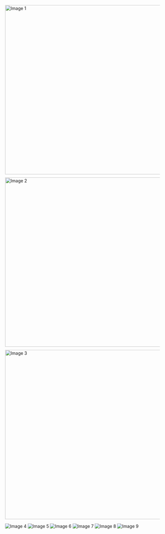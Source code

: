 <div style="display: flex; flex-wrap: wrap; gap: 10px; justify-content: center;">

  <img src="https://raw.githubusercontent.com/sydneybg6/sydneybg6.github.io/main/Gallery/recordgoldstein.png" alt="Image 1" width="600" height="550">
  <img src="https://raw.githubusercontent.com/sydneybg6/sydneybg6.github.io/main/Gallery/synagoguegoldstein.png" alt="Image 2" width="600" height="550">
  <img src="https://raw.githubusercontent.com/sydneybg6/sydneybg6.github.io/main/Gallery/umpiregoldstein.png" alt="Image 3" width="600" height="550">
  
  </div>
  
![Image 4](Gallery/IMG_0776.JPG)
![Image 5](Gallery/IMG_0973.JPG)
![Image 6](Gallery/IMG_0957.JPG)
![Image 7](Gallery/IMG_0963.JPG)
![Image 8](Gallery/IMG_0969.JPG)
![Image 9](Gallery/IMG_0972.JPG)


